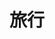 ---
title: 旅行
description: Travel
image:

# Badge style
style:
    background: "#ffb900"
    color: "#fff"
---